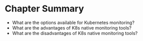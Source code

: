 # Chapter Summary

* What are the options available for Kubernetes monitoring?
* What are the advantages of K8s native monitoring tools?
* What are the disadvantages of K8s native monitoring tools?



